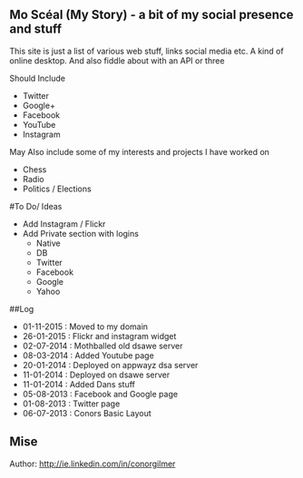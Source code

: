 ## Mo Scéal (My Story) - a bit of my social presence and stuff

This site is just a list of various web stuff, links social media etc. A kind of online desktop.
And also fiddle about with an API or three

Should Include
- Twitter
- Google+
- Facebook
- YouTube
- Instagram

May Also include some of my interests and projects I have worked on
- Chess
- Radio
- Politics / Elections

#To Do/ Ideas
- Add Instagram / Flickr
- Add Private section with logins
  - Native
  - DB
  - Twitter
  - Facebook
  - Google
  - Yahoo


##Log

- 01-11-2015 : Moved to my domain
- 26-01-2015 : Flickr and instagram widget
- 02-07-2014 : Mothballed old dsawe server
- 08-03-2014 : Added Youtube page
- 20-01-2014 : Deployed on appwayz dsa server
- 11-01-2014 : Deployed on dsawe server
- 11-01-2014 : Added Dans stuff
- 05-08-2013 : Facebook and Google page
- 01-08-2013 : Twitter page
- 06-07-2013 : Conors Basic Layout

## Mise
Author: http://ie.linkedin.com/in/conorgilmer



